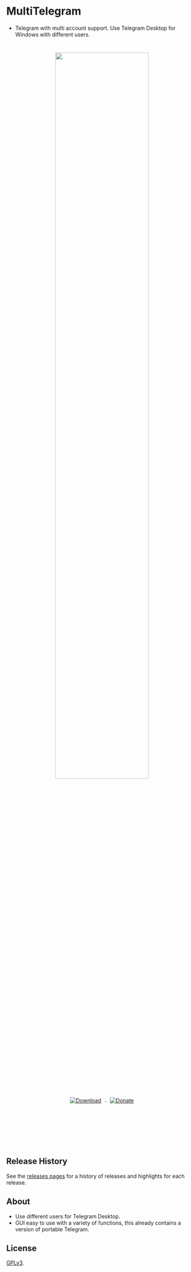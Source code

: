 # MultiTelegram
* Telegram with multi account support. Use Telegram Desktop for Windows with different users.
<h1 align="center">
<sub>
<img  src="https://i.imgur.com/BnljAYJ.png"
      height="auto"
      width="70%">
</h1>
<p align="center">
<a href="https://github.com/TiVP/MultiTelegram/releases/latest"><img alt="Download" src="https://i.imgur.com/Uf73QMd.png"></a>
<img height="auto" width="3%" src="https://encrypted-tbn0.gstatic.com/images?q=tbn:ANd9GcQin1SJa4g7g2SqNDy3JF5BQSbQNyHR5_1WMqPE06GdaXbMBuJG">
<a href="https://www.paypal.me/tivp"><img alt="Donate" src="https://i.imgur.com/WAn4bbI.png"></a>
	
## Release History

See the [releases pages](https://github.com/TiVP/MultiTelegram/releases) for a history of releases and highlights for each release.

## About

* Use different users for Telegram Desktop.
* GUI easy to use with a variety of functions, this already contains a version of portable Telegram.

## License

[GPLv3](https://github.com/TiVP/MultiTelegram/blob/master/LICENSE).
        

